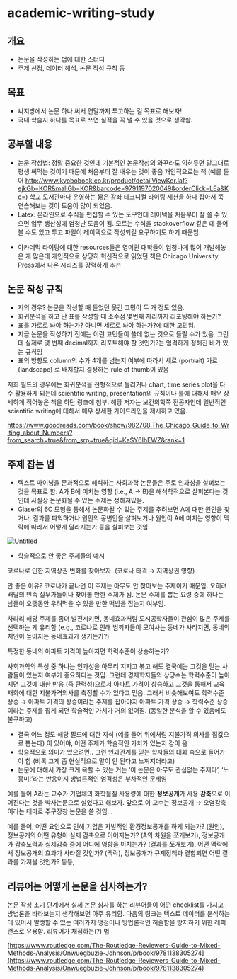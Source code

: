 # academic-writing-study
## 개요
- 논문을 작성하는 법에 대한 스터디
- 주제 선정, 데이터 해석, 논문 작성 규칙 등

## 목표 
- 싸지방에서 논문 하나 써서 연말까지 투고하는 걸 목표로 해보자!
- 국내 학술지 하나를 목표로 쓰면 실적을 꼭 낼 수 있을 것으로 생각함. 

## 공부할 내용
- 논문 작성법: 정말 중요한 것인데 기본적인 논문작성의 와꾸라도 익혀두면 말그대로 평생 써먹는 것이기 때문에 처음부터 잘 배우는 것이 좋음
            개인적으로는 책 (예를 들어 http://www.kyobobook.co.kr/product/detailViewKor.laf?ejkGb=KOR&mallGb=KOR&barcode=9791197020049&orderClick=LEa&Kc=)
            학교 도서관마다 운영하는 짦은 강좌
            테크니컬 라이팅 세션을 하나 잡아서 쭉 연습해보는 것이 도움이 많이 되었음. 
- Latex: 온라인으로 수식을 편집할 수 있는 도구인데 레이텍을 처음부터 잘 쓸 수 있으면 업무 생산성에 엄청난 도움이 됨. 모르는 수식을 stackoverflow 같은 데 물어볼 수도 있고 투고 파일이 레이텍으로 작성되길 요구하기도 하기 때문임.
* 아카데믹 라이팅에 대한 resources들은 영미권 대학들이 엄청나게 많이 개발해놓은 게 많은데 개인적으로 상당히 혁신적으로 읽었던 책은
Chicago University Press에서 나온 시리즈를 강력하게 추천

## 논문 작성 규칙
- 저의 경우? 논문을 작성할 때 들었던 웃긴 고민이 두 개 정도 있음.
- 회귀분석을 하고 난 표를 작성할 때 소수점 몇번째 자리까지 리포팅해야 하는가?
- 표를 가로로 놔야 하는가? 아니면 세로로 놔야 하는가?에 대한 고민임. 
- 지금 논문을 작성하기 전에는 이런 고민들이 쓸데 없는 것으로 들릴 수가 있음. 그런데 실제로 몇 번째 decimal까지 리포트해야 할 것인가?는 엄격하게 정해진 바가 있는 규칙임
- 표의 방향도 column의 수가 4개를 넘는지 여부에 따라서 세로 (portrait) 가로 (landscape) 로 배치할지 결정하는 rule of thumb이 있음

저희 필드의 경우에는 회귀분석을 전형적으로 돌리거나 chart, time series plot을 다수 활용하게 되는데 scientific writing, presentation의 규칙이나 룰에 대해서
매우 상세하게 적어놓은 책을 하단 링크에 첨부. 해당 저자는 보건의학쪽 전공자인데 일반적인 scientific writing에 대해서 매우 상세한 가이드라인을 제시하고 있음. 

https://www.goodreads.com/book/show/982708.The_Chicago_Guide_to_Writing_about_Numbers?from_search=true&from_srp=true&qid=KaSY6IhEWZ&rank=1

## 주제 잡는 법

- 텍스트 마이닝을 문과적으로 해석하는 사회과학 논문들은 주로 인과성을 살펴보는 것을 목표로 함. A가 B에 미치는 영향 (i.e., A → B)을 해석학적으로 살펴본다는 것인데 사실상 논문화될 수 있는 주제는 정해져있음.
- Glaser의 6C 모형을 통해서 논문화될 수 있는 주제를 추려보면 A에 대한 원인을 찾거나, 결과를 파악하거나 원인의 공변인을 살펴보거나 원인이 A에 미치는 영향이 맥락에 따라서 어떻게 달라지는가 등을 살펴보는 것임.

![Untitled](https://s3-us-west-2.amazonaws.com/secure.notion-static.com/d401b442-8046-4b72-b107-933f53ec8648/Untitled.png)

- 학술적으로 안 좋은 주제들의 예시

코로나로 인한 지역상권 변화를 찾아보자. (코로나 타격 → 지역상권 영향)

안 좋은 이유? 코로나가 끝나면 이 주제는 아무도 안 찾아보는 주제이기 때문임. 오히려 배달의 민족 실무가들이나 찾아볼 만한 주제가 됨. 논문 주제를 뽑는 요령 중에 하나는 남들이 오랫동안 우려먹을 수 있을 만한 떡밥을 잡는지 여부임.

차라리 해당 주제를 좀더 발전시키면, 동네효과처럼 도시공학자들이 관심이 많은 주제를 선택하는 게 유리함 (e.g., 코로나로 인해 범죄자들이 모여사는 동네가 사라지면, 동네의 치안이 높아지는 동네효과가 생기는가?)  

특정한 동네의 아파트 가격이 높아지면 학력수준이 상승하는가? 

사회과학의 특성 중 하나는 인과성을 아무리 지지고 볶고 해도 결국에는 그것을 믿는 사람들이 있는지 여부가 중요하다는 것임. 그런데 경제학자들의 상당수는 학력수준이 높아지면 그것에 대한 반응 (즉 탄력성)으로서 아파트 가격이 상승하고 그것을 통해서 교육재화에 대한 지불가격의사를 측정할 수가 있다고 믿음. 그래서 비슷해보여도 학력수준 상승 → 아파트 가격의 상승이라는 주제를 잡아야지 아파트 가격 상승 → 학력수준 상승이라는 주제를 잡게 되면 학술적인 가치가 거의 없어짐. (동일한 분석을 할 수 있음에도 불구하고) 

- 결국 어느 정도 해당 필드에 대한 지식 (예를 들어 위에처럼 지불가격 의사를 집값으로 뽑는다) 이 있어야, 어떤 주제가 학술적인 가치가 있는지 감이 옴
- 학술적으로 의미가 있으려면.. 그런 인과관계를 믿는 학자들의 대화 속으로 들어가야 함 (비록 그게 좀 현실적으로 말이 안 된다고 느껴지더라고)
- 논문에 대해서 가장 크게 욕할 수 있는 거는 ‘이 논문은 아무도 관심없는 주제다’, ‘노흥미!’라는 반응이지 방법론적인 엄격성은 부차적인 문제임

예를 들어 A라는 교수가 기업체의 화학물질 사용량에 대한 **정보공개**가 사용 **감축**으로 이어진다는 것을 박사논문으로 실었다고 해보자. 앞으로 이 교수는 정보공개 → 오염감축이라는 테마로 주구장창 논문을 쓸 것임…

예를 들어, 어떤 요인으로 인해 기업은 자발적인 환경정보공개를 하게 되는가? (원인), 정보공개의 어떤 유형이 실제 감축으로 이어지는가? (A의 차원을 쪼개보기), 정보공개가 감축노력과 실제감축 중에 어디에 영향을 미치는가? (결과를 쪼개보기), 어떤 맥락에서 정보공개의 효과가 사라질 것인가? (맥락), 정보공개가 규제정책과 결합되면 어떤 결과를 가져올 것인가? 등등, 

## 리뷰어는 어떻게 논문을 심사하는가?
논문 작성 초기 단계에서 실제 논문 심사를 하는 리뷰어들이 어떤 checklist를 가지고 방법론을 바라보는지 생각해보면 아주 유리함. 다음의 링크는 텍스트 데이터를 분석하는 데 있어서 발생할 수 있는 여러가지 맹점이나 방법론적인 허술함을 방지하기 위한 레퍼런스로 유용함. 리뷰어가 채점하는(?) 법

[https://www.routledge.com/The-Routledge-Reviewers-Guide-to-Mixed-Methods-Analysis/Onwuegbuzie-Johnson/p/book/9781138305274](https://www.routledge.com/The-Routledge-Reviewers-Guide-to-Mixed-Methods-Analysis/Onwuegbuzie-Johnson/p/book/9781138305274)
